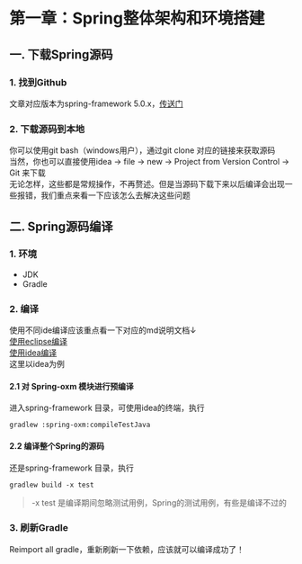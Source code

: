 # 第一章：Spring整体架构和环境搭建

## 一. 下载Spring源码
### 1. 找到Github
文章对应版本为spring-framework 5.0.x，[传送门](https://github.com/spring-projects/spring-framework/tree/5.0.x)
### 2. 下载源码到本地
你可以使用git bash（windows用户），通过git clone 对应的链接来获取源码<br>
当然，你也可以直接使用idea -> file -> new -> Project from Version Control -> Git 来下载<br>
无论怎样，这些都是常规操作，不再赘述。但是当源码下载下来以后编译会出现一些报错，我们重点来看一下应该怎么去解决这些问题

## 二. Spring源码编译
### 1. 环境
* JDK
* Gradle

### 2. 编译
使用不同ide编译应该重点看一下对应的md说明文档↓<br>
[使用eclipse编译](https://github.com/spring-projects/spring-framework/blob/5.0.x/import-into-eclipse.md)<br>
[使用idea编译](https://github.com/spring-projects/spring-framework/blob/5.0.x/import-into-idea.md)<br>
这里以idea为例

#### 2.1 对 Spring-oxm 模块进行预编译
进入spring-framework 目录，可使用idea的终端，执行
```shell script
gradlew :spring-oxm:compileTestJava
```

#### 2.2 编译整个Spring的源码
还是spring-framework 目录，执行
```shell script
gradlew build -x test
```
> -x test  是编译期间忽略测试用例，Spring的测试用例，有些是编译不过的

### 3. 刷新Gradle
Reimport all gradle，重新刷新一下依赖，应该就可以编译成功了！





<comment/>